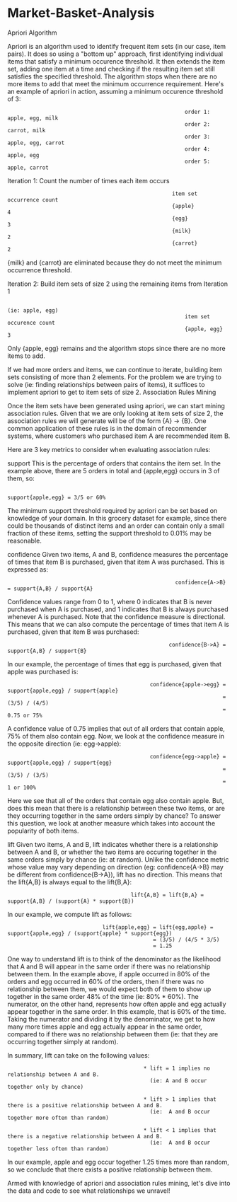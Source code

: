 # Market-Basket-Analysis


Apriori Algorithm

Apriori is an algorithm used to identify frequent item sets (in our case, item pairs). It does so using a "bottom up" approach, first identifying individual items that satisfy a minimum occurence threshold. It then extends the item set, adding one item at a time and checking if the resulting item set still satisfies the specified threshold. The algorithm stops when there are no more items to add that meet the minimum occurrence requirement. Here's an example of apriori in action, assuming a minimum occurence threshold of 3:

                                                            order 1: apple, egg, milk  
                                                            order 2: carrot, milk  
                                                            order 3: apple, egg, carrot
                                                            order 4: apple, egg
                                                            order 5: apple, carrot


Iteration 1:  Count the number of times each item occurs   

                                                        item set      occurrence count    
                                                        {apple}              4   
                                                        {egg}                3   
                                                        {milk}               2   
                                                        {carrot}             2   
  
{milk} and {carrot} are eliminated because they do not meet the minimum occurrence threshold.


Iteration 2: Build item sets of size 2 using the remaining items from Iteration 1 

                                                                         (ie: apple, egg)  
                                                            item set           occurence count  
                                                            {apple, egg}             3  

Only {apple, egg} remains and the algorithm stops since there are no more items to add.


If we had more orders and items, we can continue to iterate, building item sets consisting of more than 2 elements. For the problem we are trying to solve (ie: finding relationships between pairs of items), it suffices to implement apriori to get to item sets of size 2.
Association Rules Mining

Once the item sets have been generated using apriori, we can start mining association rules. Given that we are only looking at item sets of size 2, the association rules we will generate will be of the form {A} -> {B}. One common application of these rules is in the domain of recommender systems, where customers who purchased item A are recommended item B.

Here are 3 key metrics to consider when evaluating association rules:

support
    This is the percentage of orders that contains the item set. In the example above, there are 5 orders in total and {apple,egg} occurs in 3 of them, so:

                                                               support{apple,egg} = 3/5 or 60%

   The minimum support threshold required by apriori can be set based on knowledge of your domain. In this grocery dataset for example, since there could be thousands of distinct items and an order can contain only a small fraction of these items, setting the support threshold to 0.01% may be reasonable.


confidence
  Given two items, A and B, confidence measures the percentage of times that item B is purchased, given that item A was purchased. This is expressed as:

                                                         confidence{A->B} = support{A,B} / support{A}   

  Confidence values range from 0 to 1, where 0 indicates that B is never purchased when A is purchased, and 1 indicates that B is always purchased whenever A is purchased. Note that the confidence measure is directional. This means that we can also compute the percentage of times that item A is purchased, given that item B was purchased:

                                                       confidence{B->A} = support{A,B} / support{B}    

In our example, the percentage of times that egg is purchased, given that apple was purchased is:

                                                 confidence{apple->egg} = support{apple,egg} / support{apple}
                                                                        = (3/5) / (4/5)
                                                                        = 0.75 or 75%

  A confidence value of 0.75 implies that out of all orders that contain apple, 75% of them also contain egg. Now, we look at the confidence measure in the opposite direction (ie: egg->apple):

                                                 confidence{egg->apple} = support{apple,egg} / support{egg}
                                                                        = (3/5) / (3/5)
                                                                        = 1 or 100%  

  Here we see that all of the orders that contain egg also contain apple. But, does this mean that there is a relationship between these two items, or are they occurring together in the same orders simply by chance? To answer this question, we look at another measure which takes into account the popularity of both items.

lift
    Given two items, A and B, lift indicates whether there is a relationship between A and B, or whether the two items are occuring together in the same orders simply by chance (ie: at random). Unlike the confidence metric whose value may vary depending on direction (eg: confidence{A->B} may be different from confidence{B->A}), lift has no direction. This means that the lift{A,B} is always equal to the lift{B,A}:

                                           lift{A,B} = lift{B,A} = support{A,B} / (support{A} * support{B})   

  In our example, we compute lift as follows:

                                  lift{apple,egg} = lift{egg,apple} = support{apple,egg} / (support{apple} * support{egg})
                                                  = (3/5) / (4/5 * 3/5) 
                                                  = 1.25    

  One way to understand lift is to think of the denominator as the likelihood that A and B will appear in the same order if there was no relationship between them. In the example above, if apple occurred in 80% of the orders and egg occurred in 60% of the orders, then if there was no relationship between them, we would expect both of them to show up together in the same order 48% of the time (ie: 80% * 60%). The numerator, on the other hand, represents how often apple and egg actually appear together in the same order. In this example, that is 60% of the time. Taking the numerator and dividing it by the denominator, we get to how many more times apple and egg actually appear in the same order, compared to if there was no relationship between them (ie: that they are occurring together simply at random).

In summary, lift can take on the following values:

                                               * lift = 1 implies no relationship between A and B. 
                                                 (ie: A and B occur together only by chance)

                                               * lift > 1 implies that there is a positive relationship between A and B.
                                                 (ie:  A and B occur together more often than random)

                                               * lift < 1 implies that there is a negative relationship between A and B.
                                                 (ie:  A and B occur together less often than random)

In our example, apple and egg occur together 1.25 times more than random, so we conclude that there exists a positive relationship between them.

Armed with knowledge of apriori and association rules mining, let's dive into the data and code to see what relationships we unravel!
